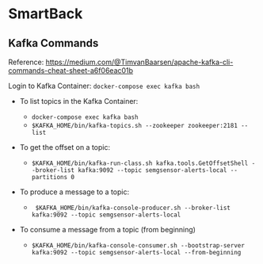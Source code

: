 # SmartBack



## Kafka Commands

Reference: https://medium.com/@TimvanBaarsen/apache-kafka-cli-commands-cheat-sheet-a6f06eac01b

Login to Kafka Container: ``docker-compose exec kafka bash``

- To list topics in the Kafka Container:
   - `docker-compose exec kafka bash`
   - `$KAFKA_HOME/bin/kafka-topics.sh --zookeeper zookeeper:2181 --list`
   

- To get the offset on a topic:
   - ``$KAFKA_HOME/bin/kafka-run-class.sh kafka.tools.GetOffsetShell --broker-list kafka:9092 --topic semgsensor-alerts-local --partitions 0`` 


- To produce a message to a topic:
   - `` $KAFKA_HOME/bin/kafka-console-producer.sh --broker-list kafka:9092 --topic semgsensor-alerts-local``


- To consume a message from a topic (from beginning)
    - `` $KAFKA_HOME/bin/kafka-console-consumer.sh --bootstrap-server kafka:9092 --topic semgsensor-alerts-local --from-beginning ``


